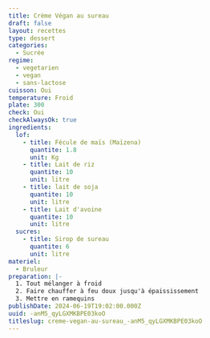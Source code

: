 ```yaml
---
title: Crème Végan au sureau
draft: false
layout: recettes
type: dessert
categories:
  - Sucrée
regime:
  - vegetarien
  - vegan
  - sans-lactose
cuisson: Oui
temperature: Froid
plate: 300
check: Oui
checkAlwaysOk: true
ingredients:
  lof:
    - title: Fécule de maïs (Maïzena)
      quantite: 1.8
      unit: Kg
    - title: Lait de riz
      quantite: 10
      unit: litre
    - title: lait de soja
      quantite: 10
      unit: litre
    - title: Lait d'avoine
      quantite: 10
      unit: litre
  sucres:
    - title: Sirop de sureau
      quantite: 6
      unit: litre
materiel:
  - Bruleur
preparation: |-
  1. Tout mélanger à froid
  2. Faire chauffer à feu doux jusqu'à épaississement
  3. Mettre en ramequins
publishDate: 2024-06-19T19:02:00.000Z
uuid: -anM5_qyLGXMKBPE03koO
titleslug: creme-vegan-au-sureau_-anM5_qyLGXMKBPE03koO
---
```

